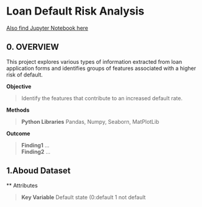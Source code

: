 # Loan Default Risk Analysis
[Also find Jupyter Notebook here]()

## 0. OVERVIEW ##

This project explores various types of information extracted from loan application forms and identifies groups of features associated with a higher risk of default.

**Objective**
> Identify the features that contribute to an increased default rate.

**Methods**
>**Python Libraries** Pandas, Numpy, Seaborn, MatPlotLib

**Outcome**
>**Finding1** ... <br>
>**Finding2** ... <br>

## 1.Aboud Dataset
** Attributes
> **Key Variable** Default state (0:default 1 not default

